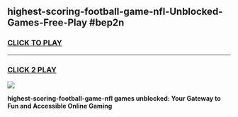 
## highest-scoring-football-game-nfl-Unblocked-Games-Free-Play #bep2n
<h3>
<a href="https://us.freeplayer.one?title=highest-scoring-football-game-nfl&ref=9M">CLICK TO PLAY</a></h3>
<hr>

<h3>
<a href="https://us.freeplayer.one?title=highest-scoring-football-game-nfl&ref=9M">CLICK 2 PLAY</a>
  
</h3>

<a href="https://us.freeplayer.one?title=highest-scoring-football-game-nfl&ref=9M"><img src="https://clearcache.store/games.png"></a>


**highest-scoring-football-game-nfl games unblocked: Your Gateway to Fun and Accessible Online Gaming**
